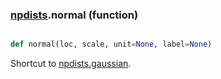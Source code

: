 ### [npdists](npdists.md).normal (function)


```py

def normal(loc, scale, unit=None, label=None)

```



Shortcut to [npdists.gaussian](npdists.gaussian.md).

